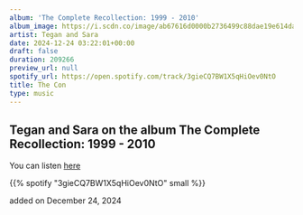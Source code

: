 ```yaml
---
album: 'The Complete Recollection: 1999 - 2010'
album_image: https://i.scdn.co/image/ab67616d0000b2736499c88dae19e614dadabdd0
artist: Tegan and Sara
date: 2024-12-24 03:22:01+00:00
draft: false
duration: 209266
preview_url: null
spotify_url: https://open.spotify.com/track/3gieCQ7BW1X5qHiOev0NtO
title: The Con
type: music
---
```



## Tegan and Sara on the album The Complete Recollection: 1999 - 2010

You can listen [here](https://open.spotify.com/track/3gieCQ7BW1X5qHiOev0NtO)

{{% spotify "3gieCQ7BW1X5qHiOev0NtO" small %}}

added on December 24, 2024